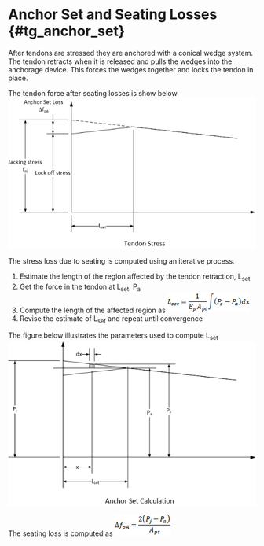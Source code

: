 Anchor Set and Seating Losses {#tg_anchor_set}
==============================
After tendons are stressed they are anchored with a conical wedge system. The tendon retracts when it is released and pulls the wedges into the anchorage device. This forces the wedges together and locks the tendon in place. 

The tendon force after seating losses is show below
![](TendonStress.png)

The stress loss due to seating is computed using an iterative process. 
1. Estimate the length of the region affected by the tendon retraction, L<sub>set</sub>
2. Get the force in the tendon at L<sub>set</sub>, P<sub>a</sub>
3. Compute the length of the affected region as ![](LsetEquation.png)
4. Revise the estimate of L<sub>set</sub> and repeat until convergence

The figure below illustrates the parameters used to compute L<sub>set</sub>
![](AnchorSet.png)

The seating loss is computed as
![](AnchorSetEquation.png)
